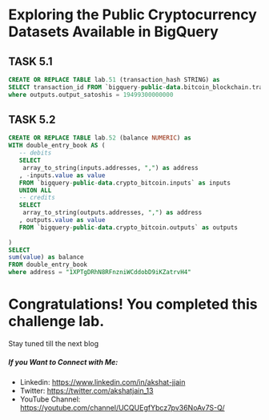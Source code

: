 # Exploring the Public Cryptocurrency Datasets Available in BigQuery

## TASK 5.1 
``` sql
CREATE OR REPLACE TABLE lab.51 (transaction_hash STRING) as 
SELECT transaction_id FROM `bigquery-public-data.bitcoin_blockchain.transactions` , UNNEST( outputs ) as outputs
where outputs.output_satoshis = 19499300000000
```

## TASK 5.2
``` sql
CREATE OR REPLACE TABLE lab.52 (balance NUMERIC) as
WITH double_entry_book AS (
   -- debits
   SELECT
    array_to_string(inputs.addresses, ",") as address
   , -inputs.value as value
   FROM `bigquery-public-data.crypto_bitcoin.inputs` as inputs
   UNION ALL
   -- credits
   SELECT
    array_to_string(outputs.addresses, ",") as address
   , outputs.value as value
   FROM `bigquery-public-data.crypto_bitcoin.outputs` as outputs
   
)
SELECT   
sum(value) as balance
FROM double_entry_book
where address = "1XPTgDRhN8RFnzniWCddobD9iKZatrvH4"
```


# Congratulations! You completed this challenge lab.
Stay tuned till the next blog
##### If you Want to Connect with Me:

- Linkedin: https://www.linkedin.com/in/akshat-jjain
- Twitter: https://twitter.com/akshatjain_13
- YouTube Channel: https://youtube.com/channel/UCQUEgfYbcz7pv36NoAv7S-Q/
